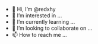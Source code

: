 - 👋 Hi, I’m @redxhy
- 👀 I’m interested in ...
- 🌱 I’m currently learning ...
- 💞️ I’m looking to collaborate on ...
- 📫 How to reach me ...

<!---
redxhy/redxhy is a ✨ special ✨ repository because its `README.md` (this file) appears on your GitHub profile.
You can click the Preview link to take a look at your changes.
--->
